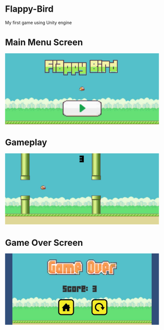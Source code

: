 # Flappy-Bird
My first game using Unity engine

# Main Menu Screen
![alt text](https://github.com/Ishaan453/Flappy-Bird/blob/main/Images/Mainmenu.jpeg)

# Gameplay
![alt text](https://github.com/Ishaan453/Flappy-Bird/blob/main/Images/Gameplay.jpeg)

# Game Over Screen
![alt text](https://github.com/Ishaan453/Flappy-Bird/blob/main/Images/gameOver.jpeg)
